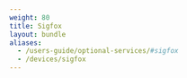 ```yaml
---
weight: 80
title: Sigfox
layout: bundle
aliases:
  - /users-guide/optional-services/#sigfox
  - /devices/sigfox
---
```

